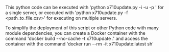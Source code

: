 This python code can be executed with 'python x710update.py -i <IP address> -u <username> -p <password>' for a single server, or executed with 'python x710update.py -f <path_to_file.csv>' for executing on multiple servers.
  
To simplify the deployment of this script or other Python code with many module dependencies, you can create a Docker container with the command 'docker build --no-cache -t x710update .' and access the container with the command 'docker run --rm -it x710update:latest sh'
